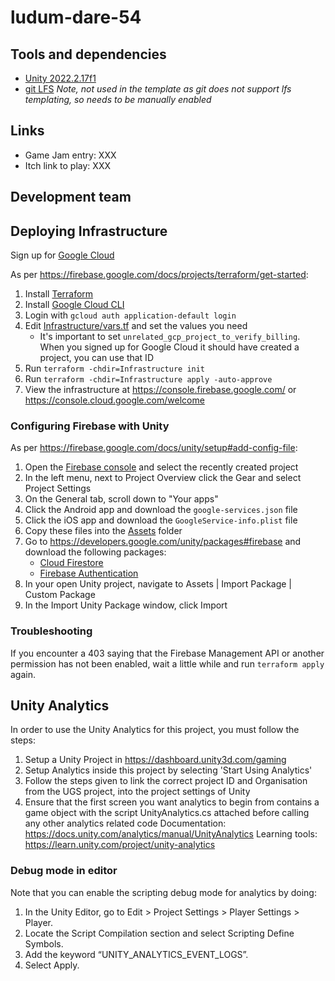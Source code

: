 # ludum-dare-54

## Tools and dependencies
- [Unity 2022.2.17f1](https://unity3d.com/unity/whats-new/2022.2.17)
- [git LFS](https://git-lfs.github.com/) _Note, not used in the template as git does not support lfs templating, so needs to be manually enabled_

## Links
- Game Jam entry: XXX
- Itch link to play: XXX

## Development team

## Deploying Infrastructure
Sign up for [Google Cloud](https://cloud.google.com/free)

As per https://firebase.google.com/docs/projects/terraform/get-started:
1. Install [Terraform](https://learn.hashicorp.com/tutorials/terraform/install-cli?in=terraform/gcp-get-started)
2. Install [Google Cloud CLI](https://cloud.google.com/sdk/docs/install-sdk)
3. Login with `gcloud auth application-default login`
4. Edit [Infrastructure/vars.tf](./Infrastructure/vars.tf) and set the values you need
    - It's important to set `unrelated_gcp_project_to_verify_billing`. When you signed up for Google Cloud it should have created a project, you can use that ID
5. Run `terraform -chdir=Infrastructure init`
6. Run `terraform -chdir=Infrastructure apply -auto-approve`
7. View the infrastructure at https://console.firebase.google.com/ or https://console.cloud.google.com/welcome

### Configuring Firebase with Unity
As per https://firebase.google.com/docs/unity/setup#add-config-file:
1. Open the [Firebase console](https://console.firebase.google.com/project/) and select the recently created project
2. In the left menu, next to Project Overview click the Gear and select Project Settings
3. On the General tab, scroll down to "Your apps"
4. Click the Android app and download the `google-services.json` file
5. Click the iOS app and download the `GoogleService-info.plist` file
6. Copy these files into the [Assets](./Assets/) folder
7. Go to https://developers.google.com/unity/packages#firebase and download the following packages:
    - [Cloud Firestore](https://developers.google.com/unity/packages#cloud_firestore)
    - [Firebase Authentication](https://developers.google.com/unity/packages#firebase_authentication)
8. In your open Unity project, navigate to Assets | Import Package | Custom Package
9. In the Import Unity Package window, click Import

### Troubleshooting
If you encounter a 403 saying that the Firebase Management API or another permission has not been enabled, wait a little while and run `terraform apply` again.

## Unity Analytics
In order to use the Unity Analytics for this project, you must follow the steps:
1. Setup a Unity Project in https://dashboard.unity3d.com/gaming
2. Setup Analytics inside this project by selecting 'Start Using Analytics'
3. Follow the steps given to link the correct project ID and Organisation from the UGS project, into the project settings of Unity
4. Ensure that the first screen you want analytics to begin from contains a game object with the script UnityAnalytics.cs attached before calling any other analytics related code
Documentation: https://docs.unity.com/analytics/manual/UnityAnalytics
Learning tools: https://learn.unity.com/project/unity-analytics

### Debug mode in editor
Note that you can enable the scripting debug mode for analytics by doing:

1. In the Unity Editor, go to Edit > Project Settings > Player Settings > Player.
2. Locate the Script Compilation section and select Scripting Define Symbols.
3. Add the keyword “UNITY_ANALYTICS_EVENT_LOGS”.
4. Select Apply.
